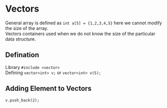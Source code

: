 # Vectors
General array is defined as `int a[5] = {1,2,3,4,5}` here we cannot modify the size of the array.  
Vectors containers used when we do not know the size of the particular data structure.  

## Defination
Library `#include <vector>`  
Defining `vector<int> v;` or `vector<int> v(5);`

## Adding Element to Vectors
`v.push_back(2);`
